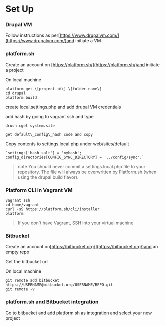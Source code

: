 # Set Up

### Drupal VM

Follow instructions as per[https://www.drupalvm.com/](https://www.drupalvm.com/)and initiate a VM

### platform.sh

Create an account on [https://platform.sh/](https://platform.sh/)and initiate a project

On local machine

```
platform get \[project-id\] \[folder-name\]
cd drupal
platform build
```

create local.settings.php and add drupal VM credentials

add hash by going to vagrant ssh and type

```
drush cget system.site

get default\_config\_hash code and copy
```

Copy contents to settings.local.php under web/sites/default

    `settings['hash_salt'] = 'myhash';        
    config_directories[CONFIG_SYNC_DIRECTORY] = '../config/sync';` 

> note You should never commit a settings.local.php file to your repository. The file will always be overwritten by Platform.sh \(when using the drupal build flavor\).

### Platform CLI in Vagrant VM

```
vagrant ssh
cd home/vagrant
curl -sS https://platform.sh/cli/installer
platform
```

> If you don't have Vagrant, SSH into your virtual machine

### Bitbucket

Create an account on[https://bitbucket.org/](https://bitbucket.org/)and an empty repo

Get the bitbucket url

On local machine

```
git remote add bitbucket https://USERNAME@bitbucket.org/USERNAME/REPO.git
git remote -v
```

### platform.sh and Bitbucket integration

Go to bitbucket and add platform sh as integration and select your new project

